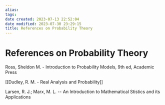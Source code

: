 ```yaml
---
alias: 
tags: 
date created: 2023-07-13 22:52:04
date modified: 2023-07-30 23:29:15
title: References on Probability Theory
---
```


# References on Probability Theory

Ross, Sheldon M. - Introduction to Probability Models, 9th ed, Academic Press

[[Dudley, R. M. - Real Analysis and Probability]]

Larsen, R. J.; Marx, M. L. -- An Introduction to Mathematical Stistics and its Applications